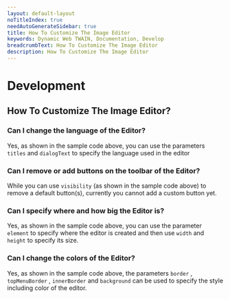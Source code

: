 ```yaml
---
layout: default-layout
noTitleIndex: true
needAutoGenerateSidebar: true
title: How To Customize The Image Editor
keywords: Dynamic Web TWAIN, Documentation, Develop
breadcrumbText: How To Customize The Image Editor
description: How To Customize The Image Editor
---
```


# Development

## How To Customize The Image Editor? 

### Can I change the language of the Editor?

Yes, as shown in the sample code above, you can use the parameters `titles` and `dialogText` to specify the language used in the editor

### Can I remove or add buttons on the toolbar of the Editor?

While you can use `visibility` (as shown in the sample code above) to remove a default button(s), currently you cannot add a custom button yet.

### Can I specify where and how big the Editor is? 

Yes, as shown in the sample code above, you can use the parameter `element` to specify where the editor is created and then use `width` and `height` to specify its size.

### Can I change the colors of the Editor?

Yes, as shown in the sample code above, the parameters `border` , `topMenuBorder` , `innerBorder` and `background` can be used to specify the style including color of the editor.
